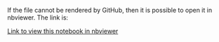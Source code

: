 If the file cannot be rendered by GitHub, then it is possible to open it in nbviewer. The link is:

[Link to view this notebook in nbviewer](https://github.com/o-mrost/Natural_Language_Processing/blob/master/Book%20Recommendations%20from%20Charles%20Darwin/Book%20recommendations.ipynb)

